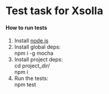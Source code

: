 # Test task for Xsolla

#### How to run tests

1. Install [node.js](https://nodejs.org/en/)
2. Install global deps:  
    npm i -g mocha
3. Install project deps:  
    cd project_dir/  
    npm i
4. Run the tests:  
    npm test
